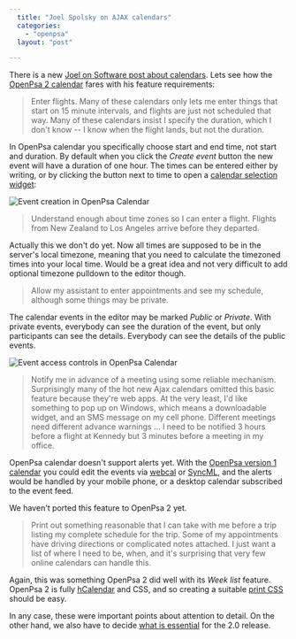 ```yaml
---
  title: "Joel Spolsky on AJAX calendars"
  categories: 
    - "openpsa"
  layout: "post"

---
```

There is a new [Joel on Software post about calendars][1]. Lets see how the [OpenPsa 2 calendar][2] fares with his feature requirements:

> Enter flights. Many of these calendars only lets me enter things that start on 15 minute intervals, and flights are just not scheduled that way. Many of these calendars insist I specify the duration, which I don't know -- I know when the flight lands, but not the duration.

In OpenPsa calendar you specifically choose start and end time, not start and duration. By default when you click the _Create event_ button the new event will have a duration of one hour. The times can be entered either by writing, or by clicking the button next to time to open a [calendar selection widget][3]:

![Event creation in OpenPsa Calendar](https://s3.eu-central-1.amazonaws.com/bergie-iki-fi/openpsa-calendar-createevent.jpg)

> Understand enough about time zones so I can enter a flight. Flights from New Zealand to Los Angeles arrive before they departed.

Actually this we don't do yet. Now all times are supposed to be in the server's local timezone, meaning that you need to calculate the timezoned times into your local time. Would be a great idea and not very difficult to add optional timezone pulldown to the editor though.

> Allow my assistant to enter appointments and see my schedule, although some things may be private.

The calendar events in the editor may be marked _Public_ or _Private_. With private events, everybody can see the duration of the event, but only participants can see the details. Everybody can see the details of the public events. 

![Event access controls in OpenPsa Calendar](https://s3.eu-central-1.amazonaws.com/bergie-iki-fi/openpsa-calendar-createevent-publicprivate.jpg)

> Notify me in advance of a meeting using some reliable mechanism. Surprisingly many of the hot new Ajax calendars omitted this basic feature because they're web apps. At the very least, I'd like something to pop up on Windows, which means a downloadable widget, and an SMS message on my cell phone. Different meetings need different advance warnings ... I need to be notified 3 hours before a flight at Kennedy but 3 minutes before a meeting in my office.

OpenPsa calendar doesn't support alerts yet. With the [OpenPsa version 1 calendar][6] you could edit the events via [webcal][5] or [SyncML][4], and the alerts would be handled by your mobile phone, or a desktop calendar subscribed to the event feed.

We haven't ported this feature to OpenPsa 2 yet.

> Print out something reasonable that I can take with me before a trip listing my complete schedule for the trip. Some of my appointments have driving directions or complicated notes attached. I just want a list of where I need to be, when, and it's surprising that very few online calendars can handle this.

Again, this was something OpenPsa 2 did well with its _Week list_ feature. OpenPsa 2 is fully [hCalendar][7] and CSS, and so creating a suitable [print CSS][8] should be easy.

In any case, these were important points about attention to detail. On the other hand, we also have to decide [what is essential][9] for the 2.0 release.

[1]: http://www.joelonsoftware.com/items/2006/02/08.html
[2]: http://bergie.iki.fi/midcom-permalink-df83bc0eaae94a5d215826678e507653
[3]: http://www.dynarch.com/projects/calendar/
[4]: http://www.nemein.com/people/rambo/calendar_syncml.html
[5]: http://www.nemein.com/people/rambo/openpsa_1_11_11_and_ical.html
[6]: http://www.openpsa.org/midcom-permalink-72bcc2a46ce396afc5b5fd3c4ffa33b5
[7]: http://microformats.org/wiki/hcalendar
[8]: http://www.alistapart.com/articles/goingtoprint/
[9]: http://37signals.com/svn/archives2/essential_vs_nonessential.php
